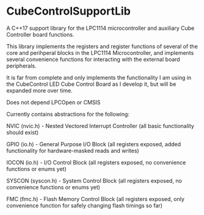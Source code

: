 # CubeControlSupportLib
A C++17 support library for the LPC1114 microcontroller and auxiliary Cube Controller board functions.

This library implements the registers and register functions of several of the core and perihperal blocks in the LPC1114 Microcontroller, and implements several convenience functions for interacting with the external board peripherals.

It is far from complete and only implements the functionality I am using in the CubeControl LED Cube Control Board as I develop it, but will be expanded more over time.

Does not depend LPCOpen or CMSIS


Currently contains abstractions for the following:

NVIC (nvic.h) - Nested Vectored Interrupt Controller (all basic functionality should exist)

GPIO (io.h) - General Purpose I/O Block (all registers exposed, added functionality for hardware-masked reads and writes)

IOCON (io.h) - I/O Control Block (all registers exposed, no convenience functions or enums yet)

SYSCON (syscon.h) - System Control Block (all registers exposed, no convenience functions or enums yet)

FMC (fmc.h) - Flash Memory Control Block (all registers exposed, only convenience function for safely changing flash timings so far)
